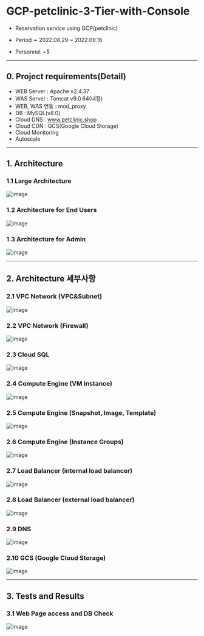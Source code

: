 # GCP-petclinic-3-Tier-with-Console
* Reservation service using GCP(petclinic)

* Period ➛ 2022.08.29 ~ 2022.09.16
* Personnel ➛5

----
## 0. Project requirements(Detail)
- WEB Server : Apache v2.4.37
- WAS Server : Tomcat v9.0.64(내장)
- WEB, WAS 연동 : mod_proxy
- DB : MySQL(v8.0)
- Cloud DNS : www.petclinic.shop
- Cloud CDN : GCS(Google Cloud Storage)
- Cloud Monitoring
- Autoscale

----
## 1. Architecture
### 1.1 Large Architecture
![image](https://user-images.githubusercontent.com/110655818/217455948-ba5885d6-572b-40ae-aa81-c20de9a22297.png)

### 1.2 Architecture for End Users
![image](https://user-images.githubusercontent.com/110655818/217456235-58809f04-17f8-422d-b11c-f1f1cc1c9bbe.png)

### 1.3 Architecture for Admin
![image](https://user-images.githubusercontent.com/110655818/217456380-46563681-f07e-4e43-bbfe-3e0a3e624ab8.png)

---
## 2. Architecture 세부사항
### 2.1 VPC Network (VPC&Subnet)
![image](https://user-images.githubusercontent.com/110655818/217457101-ef70f16d-36e3-429b-8033-18a3c8635afc.png)

### 2.2 VPC Network (Firewall)
![image](https://user-images.githubusercontent.com/110655818/217457181-5723929e-ef67-447d-bc67-34d8f71176a1.png)

### 2.3 Cloud SQL
![image](https://user-images.githubusercontent.com/110655818/217457303-630a17aa-3f7c-4b58-9ab5-b28a43a34060.png)

### 2.4 Compute Engine (VM Instance)
![image](https://user-images.githubusercontent.com/110655818/217457417-03cff25d-4cf8-4177-868d-74b49840db3e.png)

### 2.5 Compute Engine (Snapshot, Image, Template)
![image](https://user-images.githubusercontent.com/110655818/217457654-df4819dc-2469-49a2-9144-d7e846b6d31c.png)

### 2.6 Compute Engine (Instance Groups)
![image](https://user-images.githubusercontent.com/110655818/217457753-fbeec6a1-8180-4744-8df0-4ed261b0c57e.png)

### 2.7 Load Balancer (internal load balancer)
![image](https://user-images.githubusercontent.com/110655818/217458037-0da2d8c4-1ccc-4c63-9645-655e86418978.png)

### 2.8 Load Balancer (external load balancer)
![image](https://user-images.githubusercontent.com/110655818/217458278-f5f1a74a-5fe9-4d5f-a14e-3099f60436da.png)

### 2.9 DNS
![image](https://user-images.githubusercontent.com/110655818/217458425-8c1309db-b516-444f-ac66-ac706405d0fc.png)

### 2.10 GCS (Google Cloud Storage)
![image](https://user-images.githubusercontent.com/110655818/217458537-04027f95-113f-4017-abeb-37f5bb64bf78.png)

----
## 3. Tests and Results
### 3.1 Web Page access and DB Check
![image](https://user-images.githubusercontent.com/110655818/217458946-bb745c07-e253-4e92-9494-08ce667f62c9.png)
